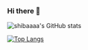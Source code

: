 ### Hi there 👋

![shibaaaa's GitHub stats](https://github-readme-stats.vercel.app/api?username=shibaaaa&count_private=true&show_icons=true&theme=solarized-light) 

[![Top Langs](https://github-readme-stats.vercel.app/api/top-langs/?username=shibaaaa&layout=compact&theme=solarized-light)
](https://github.com/shibaaaa/github-readme-stats)

